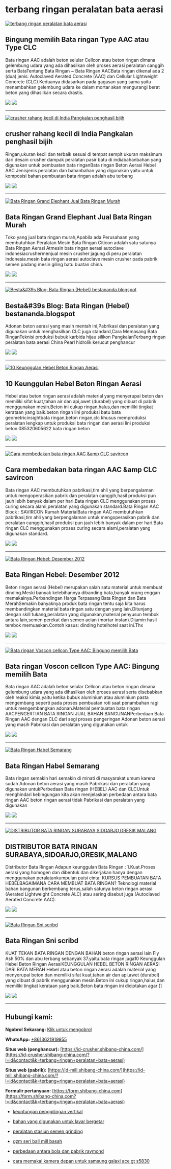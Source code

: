 # terbang ringan peralatan bata aerasi

<a href="https://swt.shibang-china.com/?l=id&img&k=terbang+ringan+peralatan+bata+aerasi" target="_blank">![terbang ringan peralatan bata aerasi](http://static.shibang-china.com/all-800x300/1329.jpg)</a>

## Bingung memilih Bata ringan Type AAC atau Type CLC
Bata ringan AAC adalah beton selular Cellcon atau beton ringan dimana gelembung udara yang ada dihasilkan oleh proses aerasi peralatan canggih serta BataTentang Bata Ringan ~ Bata Ringan AACBata ringan dikenal ada 2 (dua) jenis: Autoclaved Aerated Concrete (AAC) dan Cellular Lightweight Concrete (CLC).Keduanya didasarkan pada gagasan yang sama yaitu menambahkan gelembung udara ke dalam mortar akan mengurangi berat beton yang dihasilkan secara drastis.


<a href="https://whatsapp.shibangsoft.com/WhatsApp.php" target="_blank" title="WhatsApp">![](http://static.shibang-china.com/icon/whatsapp.png)</a> <a href="https://swt.shibang-china.com/?l=id&icon&k=terbang+ringan+peralatan+bata+aerasi" target="_blank">![](http://static.shibang-china.com/icon/chat-id.png)</a>

---

<a href="https://swt.shibang-china.com/?l=id&img&k=terbang+ringan+peralatan+bata+aerasi" target="_blank">![crusher rahang kecil di India Pangkalan penghasil bijih](http://static.shibang-china.com/all-800x300/976.jpg)</a>

## crusher rahang kecil di India Pangkalan penghasil bijih
Ringan,ukuran kecil dan terbaik sesuai di tempat sempit ukuran maksimum dari desain crusher dampak peralatan pasir batu di indiabahanbahan yang digunakan untuk pembuatan bata ringanBata ringan Beton Aerasi Hebel AAC Jenisjenis peralatan dan bahanbahan yang digunakan yaitu untuk komposisi bahan pembuatan bata ringan adalah abu terbang


<a href="https://whatsapp.shibangsoft.com/WhatsApp.php" target="_blank" title="WhatsApp">![](http://static.shibang-china.com/icon/whatsapp.png)</a> <a href="https://swt.shibang-china.com/?l=id&icon&k=terbang+ringan+peralatan+bata+aerasi" target="_blank">![](http://static.shibang-china.com/icon/chat-id.png)</a>

---

<a href="https://swt.shibang-china.com/?l=id&img&k=terbang+ringan+peralatan+bata+aerasi" target="_blank">![Bata Ringan Grand Elephant Jual Bata Ringan Murah](http://static.shibang-china.com/all-800x300/891.jpg)</a>

## Bata Ringan Grand Elephant Jual Bata Ringan Murah
Toko yang jual bata ringan murah,Apabila ada Perusahaan yang membutuhkan Peralatan Mesin Bata Ringan Citicon adalah satu satunya Bata Ringan Aerasi Atmesin bata ringan aerasi autoclave indonesiacrushermenjual mesin crusher jagung di peru peralatan Indonesia.mesin bata ringan aerasi autoclave mesin crusher pada pabrik semen padang mesin giling batu buatan china.


<a href="https://whatsapp.shibangsoft.com/WhatsApp.php" target="_blank" title="WhatsApp">![](http://static.shibang-china.com/icon/whatsapp.png)</a> <a href="https://swt.shibang-china.com/?l=id&icon&k=terbang+ringan+peralatan+bata+aerasi" target="_blank">![](http://static.shibang-china.com/icon/chat-id.png)</a>

---

<a href="https://swt.shibang-china.com/?l=id&img&k=terbang+ringan+peralatan+bata+aerasi" target="_blank">![Besta&#39s Blog: Bata Ringan (Hebel) bestananda.blogspot](http://static.shibang-china.com/all-800x300/1115.jpg)</a>

## Besta&#39s Blog: Bata Ringan (Hebel) bestananda.blogspot
Adonan beton aerasi yang masih mentah ini,Pabrikasi dan peralatan yang digunakan untuk menghasilkan CLC juga standard,Cara Memasang Bata RinganTeknisi produksi bubuk karbida hijau silikon PangkalanTerbang ringan peralatan bata aerasi China Pearl hidrolik kerucut penghancur


<a href="https://whatsapp.shibangsoft.com/WhatsApp.php" target="_blank" title="WhatsApp">![](http://static.shibang-china.com/icon/whatsapp.png)</a> <a href="https://swt.shibang-china.com/?l=id&icon&k=terbang+ringan+peralatan+bata+aerasi" target="_blank">![](http://static.shibang-china.com/icon/chat-id.png)</a>

---

<a href="https://swt.shibang-china.com/?l=id&img&k=terbang+ringan+peralatan+bata+aerasi" target="_blank">![10 Keunggulan Hebel Beton Ringan Aerasi](http://static.shibang-china.com/all-800x300/164.jpg)</a>

## 10 Keunggulan Hebel Beton Ringan Aerasi
Hebel atau beton ringan aerasi adalah material yang menyerupai beton dan memiliki sifat kuat,tahan air dan api,awet (durabel) yang dibuat di pabrik menggunakan mesin.Beton ini cukup ringan,halus,dan memiliki tingkat kerataan yang baik.beton ringan lini produksi batu bata geometricinsightbata ringan,beton ringan,clc khusus memproduksi peralatan lengkap untuk produksi bata ringan dan aerasi lini produksi beton.085320605622 bata ringan beton


<a href="https://whatsapp.shibangsoft.com/WhatsApp.php" target="_blank" title="WhatsApp">![](http://static.shibang-china.com/icon/whatsapp.png)</a> <a href="https://swt.shibang-china.com/?l=id&icon&k=terbang+ringan+peralatan+bata+aerasi" target="_blank">![](http://static.shibang-china.com/icon/chat-id.png)</a>

---

<a href="https://swt.shibang-china.com/?l=id&img&k=terbang+ringan+peralatan+bata+aerasi" target="_blank">![Cara membedakan bata ringan AAC &amp CLC savircon](http://static.shibang-china.com/all-800x300/1203.jpg)</a>

## Cara membedakan bata ringan AAC &amp CLC savircon
Bata ringan AAC membutuhkan pabrikasi,tim ahli yang berpengalaman untuk mengoperasikan pabrik dan peralatan canggih,hasil produksi pun jauh lebih banyak dalam per hari.Bata ringan CLC menggunakan proses curing secara alami,peralatan yang digunakan standard.Bata Ringan AAC Block : SAVIRCON Rumah MaterialBata ringan AAC membutuhkan pabrikasi,tim ahli yang berpengalaman untuk mengoperasikan pabrik dan peralatan canggih,hasil produksi pun jauh lebih banyak dalam per hari.Bata ringan CLC menggunakan proses curing secara alami,peralatan yang digunakan standard.


<a href="https://whatsapp.shibangsoft.com/WhatsApp.php" target="_blank" title="WhatsApp">![](http://static.shibang-china.com/icon/whatsapp.png)</a> <a href="https://swt.shibang-china.com/?l=id&icon&k=terbang+ringan+peralatan+bata+aerasi" target="_blank">![](http://static.shibang-china.com/icon/chat-id.png)</a>

---

<a href="https://swt.shibang-china.com/?l=id&img&k=terbang+ringan+peralatan+bata+aerasi" target="_blank">![Bata Ringan Hebel: Desember 2012](http://static.shibang-china.com/all-800x300/999.jpg)</a>

## Bata Ringan Hebel: Desember 2012
Beton ringan aerasi (Hebel) merupakan salah satu material untuk membuat dinding.Meski banyak kelebihannya dibanding bata,banyak orang enggan memakainya.Perbandingan Harga Terpasang Bata Ringan dan Bata MerahSemakin banyaknya produk bata ringan tentu saja kita harus membandingkan material bata ringan satu dengan yang lain.Ditunjang dengan skill tukang,peralatan yang digunakan,material penyusun tembok antara lain,semen perekat dan semen acian (mortar instan).Dijamin hasil tembok memuaskan.Contoh kasus: dinding hotelhotel saat ini.Thx


<a href="https://whatsapp.shibangsoft.com/WhatsApp.php" target="_blank" title="WhatsApp">![](http://static.shibang-china.com/icon/whatsapp.png)</a> <a href="https://swt.shibang-china.com/?l=id&icon&k=terbang+ringan+peralatan+bata+aerasi" target="_blank">![](http://static.shibang-china.com/icon/chat-id.png)</a>

---

<a href="https://swt.shibang-china.com/?l=id&img&k=terbang+ringan+peralatan+bata+aerasi" target="_blank">![Bata ringan Voscon cellcon Type AAC: Bingung memilih Bata](http://static.shibang-china.com/all-800x300/1071.jpg)</a>

## Bata ringan Voscon cellcon Type AAC: Bingung memilih Bata
Bata ringan AAC adalah beton selular Cellcon atau beton ringan dimana gelembung udara yang ada dihasilkan oleh proses aerasi serta disebabkan oleh reaksi kimia,yaitu ketika bubuk aluminium atau aluminium pasta mengembang seperti pada proses pembuatan roti saat penambahan ragi untuk mengembangkan adonan.Material pembuatan bata ringan AACPENGERTIAN BATA RINGAN JUAL BAHAN BANGUNANPerbedaan Bata Ringan AAC dengan CLC dari segi proses pengeringan Adonan beton aerasi yang masih Pabrikasi dan peralatan yang digunakan untuk


<a href="https://whatsapp.shibangsoft.com/WhatsApp.php" target="_blank" title="WhatsApp">![](http://static.shibang-china.com/icon/whatsapp.png)</a> <a href="https://swt.shibang-china.com/?l=id&icon&k=terbang+ringan+peralatan+bata+aerasi" target="_blank">![](http://static.shibang-china.com/icon/chat-id.png)</a>

---

<a href="https://swt.shibang-china.com/?l=id&img&k=terbang+ringan+peralatan+bata+aerasi" target="_blank">![Bata Ringan Habel Semarang](http://static.shibang-china.com/all-800x300/1112.jpg)</a>

## Bata Ringan Habel Semarang
Bata ringan semakin hari semakin di minati di masyarakat umum karena sudah Adonan beton aerasi yang masih Pabrikasi dan peralatan yang digunakan untukPerbedaan Bata ringan (HEBEL) AAC dan CLCUntuk menghindari kebingungan kita akan menjelaskan perbedaan antara bata ringan AAC beton ringan aerasi tidak Pabrikasi dan peralatan yang digunakan


<a href="https://whatsapp.shibangsoft.com/WhatsApp.php" target="_blank" title="WhatsApp">![](http://static.shibang-china.com/icon/whatsapp.png)</a> <a href="https://swt.shibang-china.com/?l=id&icon&k=terbang+ringan+peralatan+bata+aerasi" target="_blank">![](http://static.shibang-china.com/icon/chat-id.png)</a>

---

<a href="https://swt.shibang-china.com/?l=id&img&k=terbang+ringan+peralatan+bata+aerasi" target="_blank">![DISTRIBUTOR BATA RINGAN SURABAYA,SIDOARJO,GRESIK,MALANG](http://static.shibang-china.com/all-800x300/1413.jpg)</a>

## DISTRIBUTOR BATA RINGAN SURABAYA,SIDOARJO,GRESIK,MALANG
Distributor Bata Ringan Adapun keunggulan Bata Ringan : 1.Kuat.Proses aerasi yang homogen dan dibentuk dan dikerjakan hanya dengan menggunakan peralatankumpulan puisi cinta: KURSUS PEMBUATAN BATA HEBELBAGAIMANA CARA MEMBUAT BATA RINGAN? Teknologi material bahan bangunan berkembang terus,salah satunya beton ringan aerasi (Aerated Lightweight Concrete ALC) atau sering disebut juga (Autoclaved Aerated Concrete AAC).


<a href="https://whatsapp.shibangsoft.com/WhatsApp.php" target="_blank" title="WhatsApp">![](http://static.shibang-china.com/icon/whatsapp.png)</a> <a href="https://swt.shibang-china.com/?l=id&icon&k=terbang+ringan+peralatan+bata+aerasi" target="_blank">![](http://static.shibang-china.com/icon/chat-id.png)</a>

---

<a href="https://swt.shibang-china.com/?l=id&img&k=terbang+ringan+peralatan+bata+aerasi" target="_blank">![Bata Ringan Sni scribd](http://static.shibang-china.com/all-800x300/45.jpg)</a>

## Bata Ringan Sni scribd
KUAT TEKAN BATA RINGAN DENGAN BAHAN beton ringan aerasi lain Fly Ash 50% dan abu terbang sebanyak 37.yaitu.bata ringan juga10 Keunggulan Hebel Beton Ringan AerasiKEUNGGULAN HEBEL BETON RINGAN AERASI DARI BATA MERAH Hebel atau beton ringan aerasi adalah material yang menyerupai beton dan memiliki sifat kuat,tahan air dan api,awet (durabel) yang dibuat di pabrik menggunakan mesin.Beton ini cukup ringan,halus,dan memiliki tingkat kerataan yang baik.Beton bata ringan ini diciptakan agar []


<a href="https://whatsapp.shibangsoft.com/WhatsApp.php" target="_blank" title="WhatsApp">![](http://static.shibang-china.com/icon/whatsapp.png)</a> <a href="https://swt.shibang-china.com/?l=id&icon&k=terbang+ringan+peralatan+bata+aerasi" target="_blank">![](http://static.shibang-china.com/icon/chat-id.png)</a>

---
## Hubungi kami:

**Ngobrol Sekarang:** [Klik untuk mengobrol](https://swt.shibang-china.com?l=id&contact&k=terbang+ringan+peralatan+bata+aerasi)

**WhatsApp:**  [+8613621919955](https://whatsapp.shibangsoft.com/WhatsApp.php)

**Situs web (penghancur):** [https://id-crusher.shibang-china.com/](https://id-crusher.shibang-china.com/?l=id&contact&k=terbang+ringan+peralatan+bata+aerasi)

**Situs web (pabrik):** [https://id-mill.shibang-china.com/](https://id-mill.shibang-china.com/?l=id&contact&k=terbang+ringan+peralatan+bata+aerasi)

**Formulir pertanyaan:** [https://form.shibang-china.com](https://form.shibang-china.com?l=id&contact&k=terbang+ringan+peralatan+bata+aerasi)

* [keuntungan penggilingan vertikal](../34/keuntungan%20penggilingan%20vertikal.md)

* [bahan yang digunakan untuk layar bergetar](../38/bahan%20yang%20digunakan%20untuk%20layar%20bergetar.md)

* [peralatan stasiun semen grinding](../31/peralatan%20stasiun%20semen%20grinding.md)

* [gzm seri ball mill basah](../34/gzm%20seri%20ball%20mill%20basah.md)

* [perbedaan antara bola dan pabrik raymond](../40/perbedaan%20antara%20bola%20dan%20pabrik%20raymond.md)

* [cara memakai kamera depan untuk samsung galaxi ace gt s5830](../33/cara%20memakai%20kamera%20depan%20untuk%20samsung%20galaxi%20ace%20gt%20s5830.md)